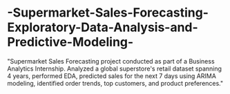 # -Supermarket-Sales-Forecasting-Exploratory-Data-Analysis-and-Predictive-Modeling-
"Supermarket Sales Forecasting project conducted as part of a Business Analytics Internship. Analyzed a global superstore's retail dataset spanning 4 years, performed EDA, predicted sales for the next 7 days using ARIMA modeling, identified order trends, top customers, and product preferences."
